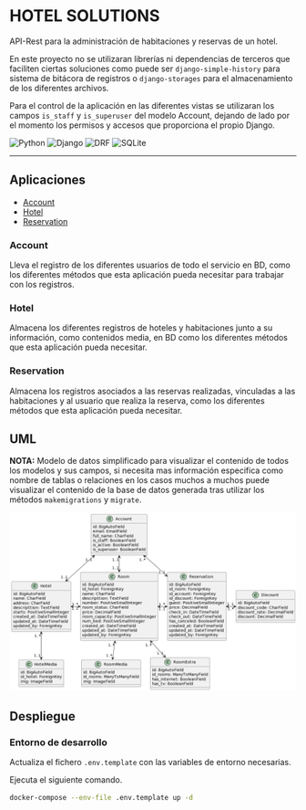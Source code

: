 # HOTEL SOLUTIONS   

API-Rest para la administración de habitaciones y reservas de un hotel.

En este proyecto no se utilizaran librerías ni dependencias de terceros que faciliten ciertas soluciones como puede ser `django-simple-history` para sistema de bitácora de registros o `django-storages` para el almacenamiento de los diferentes archivos. 

Para el control de la aplicación en las diferentes vistas se utilizaran los campos `is_staff` y `is_superuser` del modelo Account, dejando de lado por el momento los permisos y accesos que proporciona el propio Django.  

![Python](https://img.shields.io/badge/Python-3.8.10-blue?logo=python&logoColor=009900&labelColor=CCFF99)
![Django](https://img.shields.io/badge/Django-4.0-blue?logo=django&logoColor=009900&labelColor=CCFF99)
![DRF](https://img.shields.io/badge/DRF-3.13.0-blue?logo=django&logoColor=009900&labelColor=CCFF99)
![SQLite](https://img.shields.io/badge/SQLite-3.0-blue?logo=sqlite&logoColor=009900&labelColor=CCFF99)


---
## Aplicaciones
- [Account](#account)
- [Hotel](#hotel)
- [Reservation](#reservation)

### Account
Lleva el registro de los diferentes usuarios de todo el servicio en BD, como los diferentes métodos que esta aplicación pueda necesitar para trabajar con los registros.

### Hotel
Almacena los diferentes registros de hoteles y habitaciones junto a su información, como contenidos media, en BD como los diferentes métodos que esta aplicación pueda necesitar.

### Reservation
Almacena los registros asociados a las reservas realizadas, vinculadas a las habitaciones y al usuario que realiza la reserva, como los diferentes métodos que esta aplicación pueda necesitar.

## UML
**NOTA:** Modelo de datos simplificado para visualizar el contenido de todos los modelos y sus campos, si necesita mas información especifica como nombre de tablas o relaciones en los casos muchos a muchos puede visualizar el contenido de la base de datos generada tras utilizar los métodos `makemigrations` y `migrate`.

![Diagrama UML](UML/HotelSolutions_API-Rest.png)

## Despliegue

### Entorno de desarrollo
Actualiza el fichero `.env.template` con las variables de entorno necesarias.

Ejecuta el siguiente comando.
```bash
docker-compose --env-file .env.template up -d 
```